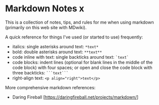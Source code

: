 # Markdown Notes x

This is a collection of notes, tips, and rules for me when using markdown (primarily on this web site with MDwiki).

A quick reference for things I've used (or started to use) frequently:

 * italics: single asterisks around text: `*text*`
 * bold: double asterisks around text: `**text**`
 * code inline with text: single backticks around text: `` `text` ``
 * code blocks: indent lines (optional for blank lines in the middle of the code block) with four spaces; or open and close the code block with three backticks: ```` ```text``` ````
 * right-align text: `<p align="right">text</p>`
 
More comprehensive markdown references:

 * Daring Fireball [<a href="https://www.thesitewizard.com/" target="_blank">https://<span></span>daringfireball.<span></span>net/projects/markdown/</a>]

